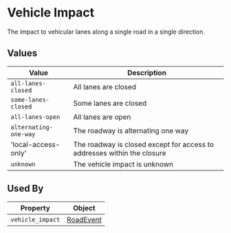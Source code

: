 # Vehicle Impact
The impact to vehicular lanes along a single road in a single direction.

## Values
Value | Description
--- | ---
`all-lanes-closed` | All lanes are closed
`some-lanes-closed` | Some lanes are closed
`all-lanes-open` | All lanes are open
`alternating-one-way` | The roadway is alternating one way
'local-access-only' | The roadway is closed except for access to addresses within the closure
`unknown` | The vehicle impact is unknown

## Used By
Property | Object
--- | ---
`vehicle_impact` | [RoadEvent](/spec-content/objects/RoadEvent.md)
